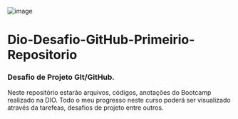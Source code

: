 ![image](https://www.oomnitza.com/wp-content/uploads/2022/06/github-logo-300x300.png)
# Dio-Desafio-GitHub-Primeirio-Repositorio 
### Desafio de Projeto GIt/GitHub.
Neste repositório estarão arquivos, códigos, anotações do Bootcamp realizado na DIO. Todo o meu progresso neste curso poderá ser visualizado através da tarefeas, desafios de projeto entre outros.
